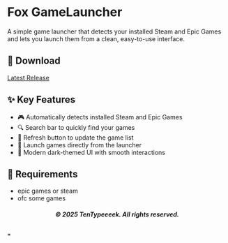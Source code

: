 # Fox GameLauncher

A simple game launcher that detects your installed Steam and Epic Games and lets you launch them from a clean, easy-to-use interface.

## 💾 Download

[Latest Release](https://github.com/TenTypeeek/Fox-Gamelauncher/releases/tag/release)

## ✨ Key Features

- 🎮 Automatically detects installed Steam and Epic Games
- 🔍 Search bar to quickly find your games
- 🔄 Refresh button to update the game list
- 🚀 Launch games directly from the launcher
- 🎨 Modern dark-themed UI with smooth interactions 

## 📜 Requirements

- epic games or steam
- ofc some games

<h6 align="center"><strong>© 2025 TenTypeeeek. All rights reserved.<strong></h6>"
